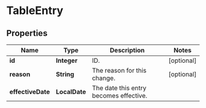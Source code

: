 

# TableEntry


## Properties

| Name | Type | Description | Notes |
|------------ | ------------- | ------------- | -------------|
|**id** | **Integer** | ID. |  [optional] |
|**reason** | **String** | The reason for this change. |  [optional] |
|**effectiveDate** | **LocalDate** | The date this entry becomes effective. |  |



